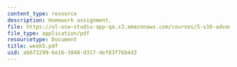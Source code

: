 ```yaml
---
content_type: resource
description: Homework assignment.
file: https://ol-ocw-studio-app-qa.s3.amazonaws.com/courses/5-s16-advanced-kitchen-chemistry-spring-2002/ab6722996e163848d317def83f76b4d3_week5.pdf
file_type: application/pdf
resourcetype: Document
title: week5.pdf
uid: ab672299-6e16-3848-d317-def83f76b4d3
---
```


